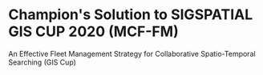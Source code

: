 # Champion's Solution to SIGSPATIAL GIS CUP 2020 (MCF-FM)
An Effective Fleet Management Strategy for Collaborative Spatio-Temporal Searching (GIS Cup)
